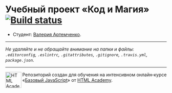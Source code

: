 # Учебный проект «Код и Магия» [![Build status][travis-image]][travis-url]

* Студент: [Валерия Артемченко](https://up.htmlacademy.ru/javascript/10/user/230764).

---

_Не удаляйте и не обращайте внимание на папки и файлы:_<br>
_`.editorconfig`, `.eslintrc`, `.gitattributes`, `.gitignore`, `.travis.yml`, `package.json`._

---

<a href="https://htmlacademy.ru/intensive/javascript"><img align="left" width="50" height="50" title="HTML Academy" src="https://up.htmlacademy.ru/static/img/intensive/javascript/logo-for-github.svg"></a>

Репозиторий создан для обучения на интенсивном онлайн‑курсе «[Базовый JavaScript](https://htmlacademy.ru/intensive/javascript)» от [HTML Academy](https://htmlacademy.ru).

[travis-image]: https://travis-ci.org/htmlacademy-javascript/230764-code-and-magick.svg?branch=master
[travis-url]: https://travis-ci.org/htmlacademy-javascript/230764-code-and-magick
